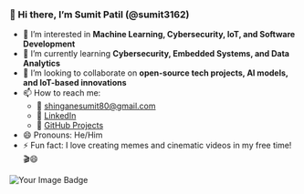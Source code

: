 ### 👋 Hi there, I’m Sumit Patil (@sumit3162)

- 👀 I’m interested in **Machine Learning, Cybersecurity, IoT, and Software Development**
- 🌱 I’m currently learning **Cybersecurity, Embedded Systems, and Data Analytics**
- 💞️ I’m looking to collaborate on **open-source tech projects, AI models, and IoT-based innovations**
- 📫 How to reach me:  
  - 📧 shinganesumit80@gmail.com  
  - 💼 [LinkedIn](https://www.linkedin.com/in/sumit-shingne-9a9364303/)  
  - 🐙 [GitHub Projects](https://github.com/sumit3162)
- 😄 Pronouns: He/Him
- ⚡ Fun fact: I love creating memes and cinematic videos in my free time! 🎬😄

<!---
sumit3162/sumit3162 is a ✨ special ✨ repository because its `README.md` (this file) appears on your GitHub profile.
You can click the Preview link to take a look at your changes.
--->
<img src="https://tryhackme-badges.s3.amazonaws.com/ExploitPatil.png" alt="Your Image Badge" />
